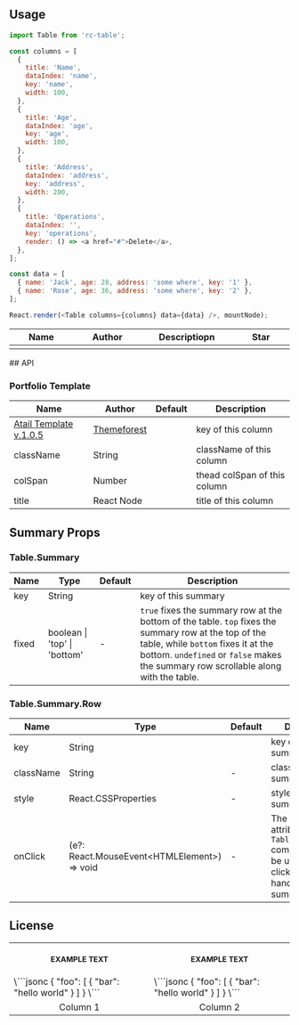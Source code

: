 
## Usage

```js
import Table from 'rc-table';

const columns = [
  {
    title: 'Name',
    dataIndex: 'name',
    key: 'name',
    width: 100,
  },
  {
    title: 'Age',
    dataIndex: 'age',
    key: 'age',
    width: 100,
  },
  {
    title: 'Address',
    dataIndex: 'address',
    key: 'address',
    width: 200,
  },
  {
    title: 'Operations',
    dataIndex: '',
    key: 'operations',
    render: () => <a href="#">Delete</a>,
  },
];

const data = [
  { name: 'Jack', age: 28, address: 'some where', key: '1' },
  { name: 'Rose', age: 36, address: 'some where', key: '2' },
];

React.render(<Table columns={columns} data={data} />, mountNode);
```
<!-- prettier-ignore -->
<table>
  <thead>
    <tr>
      <th width="500px">Name</th>
      <th width="500px">Author</th>
      <th width="500px">Descriptiopn</th>
      <th width="500px">Star</th>
    </tr>
  </thead>
  <tbody>
  <tr width="600px">
      <td>


</td>
<td>


</td>
</tr>

  </tbody>
</table>
## API

### Portfolio Template

| Name | Author | Default | Description |
| --- | --- | --- | --- |
| [Atail Template v.1.0.5](https://www.youtube.com/watch?v=j8WlpGy93Og) | [Themeforest](https://themeforest.net/) |  | key of this column |
| className | String |  | className of this column |
| colSpan | Number |  | thead colSpan of this column |
| title | React Node |  | title of this column |

## Summary Props

### Table.Summary

| Name | Type | Default | Description |
| --- | --- | --- | --- |
| key | String |  | key of this summary |
| fixed | boolean \| 'top' \| 'bottom' | - | `true` fixes the summary row at the bottom of the table. `top` fixes the summary row at the top of the table, while `bottom` fixes it at the bottom. `undefined` or `false` makes the summary row scrollable along with the table. |

### Table.Summary.Row

| Name | Type | Default | Description |
| --- | --- | --- | --- |
| key | String |  | key of this summary |
| className | String | - | className of this summary row |
| style | React.CSSProperties | - | style of this summary row |
| onClick | (e?: React.MouseEvent\<HTMLElement>) => void | - | The `onClick` attribute in `Table.Summary.Row` component can be used to set a click event handler for the summary row. |

## License

<table>
<tr>
<th align="center">
<img width="441" height="1">
<p> 
<small>
EXAMPLE TEXT
</small>
</p>
</th>
<th align="center">
<img width="441" height="1">
<p> 
<small>
EXAMPLE TEXT
</small>
</p>
</th>
</tr>
<tr>
<td>
<!-- REMOVE THE BACKSLASHES -->
\```jsonc
{
  "foo": [
    {
      "bar": "hello world"
    }
  ]
}
\```
  
</td>
<td>
<!-- REMOVE THE BACKSLASHES -->
\```jsonc
{
  "foo": [
    {
      "bar": "hello world"
    }
  ]
}
\```
  
</td>
</tr>
<tr>
<td align="center">
Column 1
</td>
<td align="center">
Column 2
</td>
</tr>
</table>
